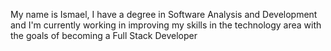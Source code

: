 My name is Ismael, I have a degree in Software Analysis and Development and I'm currently working in improving my skills in the technology area with the goals of becoming a Full Stack Developer
